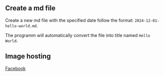 

## Create a md file

Create a new md file with the specified date follow the format: `2024-12-01-hello-world.md`.

The programm will automatically convert the file into title named `Hello World`.

## Image hosting

[Facebook](https://www.facebook.com/media/set/?vanity=100014213385310&set=a.1973169593166801)


